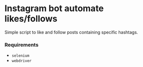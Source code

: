 # Instagram bot automate likes/follows
Simple script to like and follow posts containing specific hashtags.

### Requirements
- `selenium`
- `webdriver`
